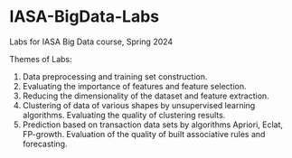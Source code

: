 # IASA-BigData-Labs
Labs for IASA Big Data course, Spring 2024

Themes of Labs:
1. Data preprocessing and training set construction.
2. Evaluating the importance of features and feature selection.
3. Reducing the dimensionality of the dataset and feature extraction.
4. Clustering of data of various shapes by unsupervised learning algorithms. Evaluating the quality of clustering results.
5. Prediction based on transaction data sets by algorithms Apriori, Eclat, FP-growth. Evaluation of the quality of built associative rules and forecasting.

